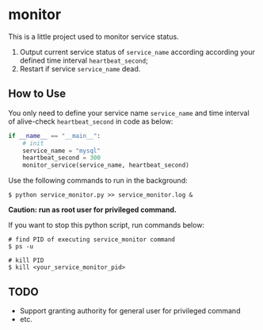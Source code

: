 # monitor

This is a little project used to monitor service status.

1. Output current service status of `service_name` according according your defined time interval `heartbeat_second`;
2. Restart if service `service_name` dead.

## How to Use

You only need to define your service name `service_name` and time interval of alive-check  `heartbeat_second` in code as below:

```python
if __name__ == "__main__":
    # init
    service_name = "mysql"
    heartbeat_second = 300
    monitor_service(service_name, heartbeat_second)
```

Use the following commands to run in the background:

```shell
$ python service_monitor.py >> service_monitor.log &
```

**Caution: run as root user for privileged command.**

If you want to stop this python script, run commands below:

```shell
# find PID of executing service_monitor command
$ ps -u

# kill PID
$ kill <your_service_monitor_pid>
```

## TODO

- Support granting authority for general user for privileged command
- etc.
